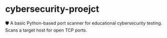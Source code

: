 # cybersecurity-proejct
🛡 A basic Python-based port scanner for educational cybersecurity testing. Scans a target host for open TCP ports.
